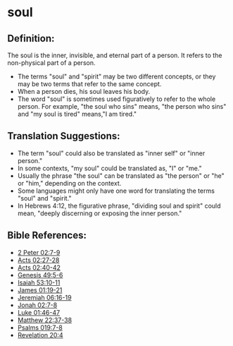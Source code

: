 # soul #

## Definition: ##

The soul is the inner, invisible, and eternal part of a person. It refers to the non-physical part of a person.

* The terms "soul" and "spirit" may be two different concepts, or they may be two terms that refer to the same concept.
* When a person dies, his soul leaves his body.
* The word "soul" is sometimes used figuratively to refer to the whole person. For example, "the soul who sins" means, "the person who sins" and "my soul is tired" means,"I am tired."

## Translation Suggestions: ##

* The term "soul" could also be translated as "inner self" or "inner person."
* In some contexts, "my soul" could be translated as, "I" or "me."
* Usually the phrase "the soul" can be translated as "the person" or "he" or "him," depending on the context.
* Some languages might only have one word for translating the terms "soul" and "spirit."
* In Hebrews 4:12, the figurative phrase, "dividing soul and spirit" could mean, "deeply discerning or exposing the inner person."



## Bible References: ##

* [2 Peter 02:7-9](en/tn/2pe/help/02/07)
* [Acts 02:27-28](en/tn/act/help/02/27)
* [Acts 02:40-42](en/tn/act/help/02/40)
* [Genesis 49:5-6](en/tn/gen/help/49/05)
* [Isaiah 53:10-11](en/tn/isa/help/53/10)
* [James 01:19-21](en/tn/jas/help/01/19)
* [Jeremiah 06:16-19](en/tn/jer/help/06/16)
* [Jonah 02:7-8](en/tn/jon/help/02/07)
* [Luke 01:46-47](en/tn/luk/help/01/46)
* [Matthew 22:37-38](en/tn/mat/help/22/37)
* [Psalms 019:7-8](en/tn/psa/help/19/07)
* [Revelation 20:4](en/tn/rev/help/20/04)